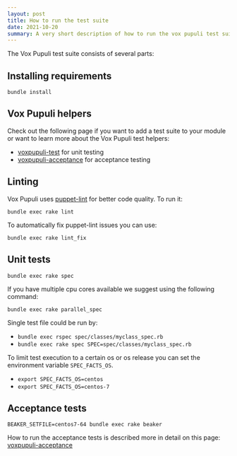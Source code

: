 ```yaml
---
layout: post
title: How to run the test suite
date: 2021-10-20
summary: A very short description of how to run the vox pupuli test suite.
---
```


The Vox Pupuli test suite consists of several parts:

## Installing requirements

`bundle install`

## Vox Pupuli helpers

Check out the following page if you want to add a test suite to your module or want
to learn more about the Vox Pupuli test helpers:
* [voxpupuli-test](https://github.com/voxpupuli/voxpupuli-test) for unit testing
* [voxpupuli-acceptance](https://github.com/voxpupuli/voxpupuli-acceptance) for acceptance testing

## Linting

Vox Pupuli uses [puppet-lint](https://github.com/puppetlabs/puppet-lint) for better code quality. To run it:

`bundle exec rake lint`

To automatically fix puppet-lint issues you can use:

`bundle exec rake lint_fix`

## Unit tests

`bundle exec rake spec`

If you have multiple cpu cores available we suggest using the following command:

`bundle exec rake parallel_spec`

Single test file could be run by:

* `bundle exec rspec spec/classes/myclass_spec.rb`
* `bundle exec rake spec SPEC=spec/classes/myclass_spec.rb`

To limit test execution to a certain os or os release you can set the environment variable `SPEC_FACTS_OS`.

* `export SPEC_FACTS_OS=centos`
* `export SPEC_FACTS_OS=centos-7`

## Acceptance tests

`BEAKER_SETFILE=centos7-64 bundle exec rake beaker`

How to run the acceptance tests is described more in detail on this page:
[voxpupuli-acceptance](https://github.com/voxpupuli/voxpupuli-acceptance/#running-tests)
